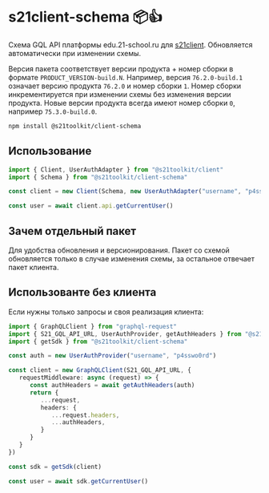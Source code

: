 # s21client-schema 📦👍

Схема GQL API платформы edu.21-school.ru для [s21client](https://github.com/s21toolkit/s21client).
Обновляется автоматически при изменении схемы.

Версия пакета соответствует версии продукта + номер сборки в формате `PRODUCT_VERSION-build.N`.
Например, версия `76.2.0-build.1` означает версию продукта `76.2.0` и номер сборки `1`.
Номер сборки инкрементируется при изменении схемы без изменения версии продукта.
Новые версии продукта всегда имеют номер сборки `0`, например `75.3.0-build.0`.

```sh
npm install @s21toolkit/client-schema
```

## Использование

```ts
import { Client, UserAuthAdapter } from "@s21toolkit/client"
import { Schema } from "@s21toolkit/client-schema"

const client = new Client(Schema, new UserAuthAdapter("username", "p4ssw0rd"))

const user = await client.api.getCurrentUser()
```

## Зачем отдельный пакет

Для удобства обновления и версионирования. Пакет со схемой обновляется только в случае изменения схемы, за остальное отвечает пакет клиента.

## Использованте без клиента

Если нужны только запросы и своя реализация клиента:

```ts
import { GraphQLClient } from "graphql-request"
import { S21_GQL_API_URL, UserAuthProvider, getAuthHeaders } from "@s21toolkit/auth"
import { getSdk } from "@s21toolkit/client-schema"

const auth = new UserAuthProvider("username", "p4sswo0rd")

const client = new GraphQLClient(S21_GQL_API_URL, {
   requestMiddleware: async (request) => {
      const authHeaders = await getAuthHeaders(auth)
      return {
         ...request,
         headers: {
            ...request.headers,
            ...authHeaders,
         }
      }
   }
})

const sdk = getSdk(client)

const user = await sdk.getCurrentUser()
```
